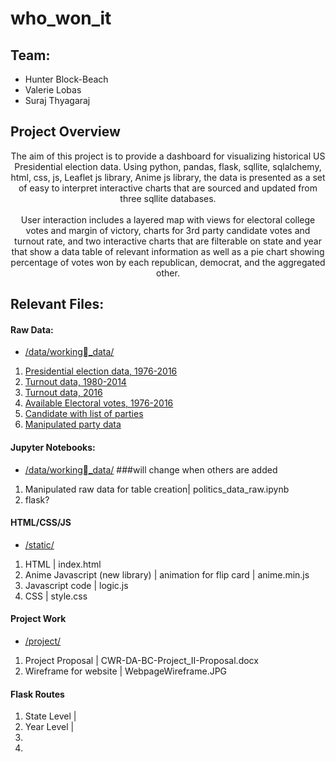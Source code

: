 # who_won_it

## Team:
- Hunter Block-Beach
- Valerie Lobas
- Suraj Thyagaraj

## Project Overview
<div align="center"> <p> The aim of this project is to provide a dashboard for visualizing historical US Presidential election data. Using python, pandas, flask, sqllite, sqlalchemy, html, css, js, Leaflet js library, Anime js library, the data is presented as a set of easy to interpret interactive charts that are sourced and updated from three sqllite databases. <br> <br>User interaction includes a layered map with views for electoral college votes and margin of victory, charts for 3rd party candidate votes and turnout rate, and two interactive charts that are filterable on state and year that show a data table of relevant information as well as a pie chart showing percentage of votes won by each republican, democrat, and the aggregated other. </div>           

</p>

## Relevant Files:

#### Raw Data:
* [/data/working_data/](data/working_data)
1.  [Presidential election data, 1976-2016](data/working_date/1976-2016-president.csv)
2. [Turnout data, 1980-2014](1980-2014_November_General_Election_Turnout_Rates.csv)
3. [Turnout data, 2016](2016_November_General_Election_Turnout_Rates.csv)
4. [Available Electoral votes, 1976-2016](Available_Electoral_Votes.csv)
5. [Candidate with list of parties](parties.csv)
6. [Manipulated party data](allparties.csv)

#### Jupyter Notebooks:
* [/data/working_data/](data/working_data) ###will change when others are added
1. Manipulated raw data for table creation| politics_data_raw.ipynb
2. flask?

#### HTML/CSS/JS

* [/static/](static)
1. HTML | index.html
2. Anime Javascript (new library) | animation for flip card | anime.min.js
3. Javascript code | logic.js
4. CSS | style.css

#### Project Work

* [/project/](project)
1. Project  Proposal | CWR-DA-BC-Project_II-Proposal.docx
2. Wireframe for website | WebpageWireframe.JPG

#### Flask Routes

1. State Level |
2. Year Level |
3.
4.

